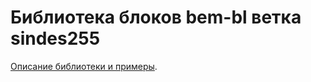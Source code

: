 Библиотека блоков bem-bl ветка sindes255
========================

[Описание библиотеки и примеры](http://bem.github.com/bem-bl/index.ru.html).

<!-- Yandex.Metrika counter -->
<img src="https://mc.yandex.ru/watch/12831025" style="position:absolute; left:-9999px;" alt="" />
<!-- /Yandex.Metrika counter -->
